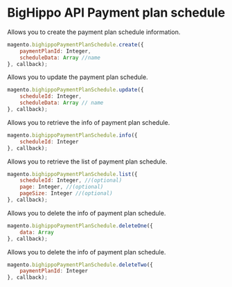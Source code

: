 # BigHippo API Payment plan schedule

Allows you to create the payment plan schedule information.

```js
magento.bighippoPaymentPlanSchedule.create({
    paymentPlanId: Integer,
    scheduleData: Array //name
}, callback);
```

Allows you to update the payment plan schedule.

```js
magento.bighippoPaymentPlanSchedule.update({
    scheduleId: Integer,
    scheduleData: Array // name
}, callback);
```

Allows you to retrieve the info of payment plan schedule.

```js
magento.bighippoPaymentPlanSchedule.info({
    scheduleId: Integer
}, callback);
```

Allows you to retrieve the list of payment plan schedule.

```js
magento.bighippoPaymentPlanSchedule.list({
    scheduleId: Integer, //(optional)
    page: Integer, //(optional)
    pageSize: Integer //(optional)
}, callback);
```

Allows you to delete the info of payment plan schedule.

```js
magento.bighippoPaymentPlanSchedule.deleteOne({
    data: Array
}, callback);
```

Allows you to delete the info of payment plan schedule.

```js
magento.bighippoPaymentPlanSchedule.deleteTwo({
    paymentPlanId: Integer
}, callback);
```
